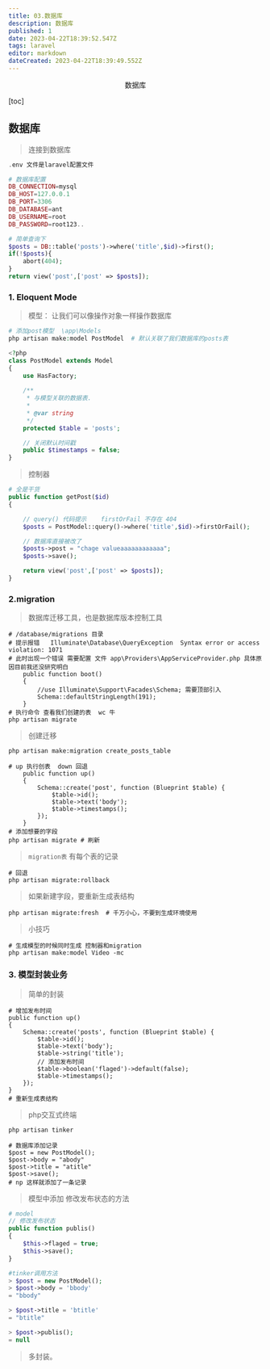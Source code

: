```yaml
---
title: 03.数据库
description: 数据库
published: 1
date: 2023-04-22T18:39:52.547Z
tags: laravel
editor: markdown
dateCreated: 2023-04-22T18:39:49.552Z
---
```


<center>数据库</center>







[toc]







## 数据库

> 连接到数据库

```php
.env 文件是laravel配置文件
```

```php
# 数据库配置
DB_CONNECTION=mysql
DB_HOST=127.0.0.1
DB_PORT=3306
DB_DATABASE=ant
DB_USERNAME=root
DB_PASSWORD=root123..
```

```php
# 简单查询下
$posts = DB::table('posts')->where('title',$id)->first();
if(!$posts){
    abort(404);
}
return view('post',['post' => $posts]);
```





### 1. Eloquent Mode

> 模型： 让我们可以像操作对象一样操作数据库

```php
# 添加post模型  \app\Models 
php artisan make:model PostModel  # 默认关联了我们数据库的posts表

<?php
class PostModel extends Model
{
    use HasFactory;
    
    /**
     * 与模型关联的数据表.
     *
     * @var string
     */
    protected $table = 'posts';

    // 关闭默认时间戳
    public $timestamps = false;
}

```

> 控制器

```php
# 全是干货  
public function getPost($id)
{

    // query() 代码提示    firstOrFail 不存在 404
    $posts = PostModel::query()->where('title',$id)->firstOrFail();

    // 数据库直接被改了
    $posts->post = "chage valueaaaaaaaaaaaa";
    $posts->save();

    return view('post',['post' => $posts]);
}
```



### 2.migration

> 数据库迁移工具，也是数据库版本控制工具 

```shell
# /database/migrations 目录
# 提示报错   Illuminate\Database\QueryException  Syntax error or access violation: 1071 
# 此时出现一个错误 需要配置 文件 app\Providers\AppServiceProvider.php 具体原因目前我还没研究明白
    public function boot()
    {
        //use Illuminate\Support\Facades\Schema; 需要顶部引入
        Schema::defaultStringLength(191);
    }
# 执行命令 查看我们创建的表  wc 牛
php artisan migrate
```

> 创建迁移

```shell
php artisan make:migration create_posts_table

# up 执行创表  down 回退
    public function up()
    {
        Schema::create('post', function (Blueprint $table) {
            $table->id();
            $table->text('body');
            $table->timestamps();
        });
    }
# 添加想要的字段
php artisan migrate # 刷新 
```

> `migration表` 有每个表的记录

```shell
# 回退
php artisan migrate:rollback
```

> 如果新建字段，要重新生成表结构

```shell
php artisan migrate:fresh  # 千万小心，不要到生成环境使用
```



> 小技巧

```shell
# 生成模型的时候同时生成 控制器和migration
php artisan make:model Video -mc
```



### 3. 模型封装业务

> 简单的封装

```shell
# 增加发布时间
public function up()
{
    Schema::create('posts', function (Blueprint $table) {
        $table->id();
        $table->text('body');
        $table->string('title');
        // 添加发布时间
        $table->boolean('flaged')->default(false);
        $table->timestamps();
    });
}
# 重新生成表结构
```

> php交互式终端

```shell
php artisan tinker 

# 数据库添加记录
$post = new PostModel();  
$post->body = "abody" 
$post->title = "atitle" 
$post->save();
# np 这样就添加了一条记录
```

> 模型中添加 修改发布状态的方法

```php
# model
// 修改发布状态
public function publis()
{
    $this->flaged = true;
    $this->save();
}

#tinker调用方法
> $post = new PostModel();                                                                       
> $post->body = 'bbody'                                                                   
= "bbody"

> $post->title = 'btitle'                                                              
= "btitle"

> $post->publis();                                                                       
= null
```

> 多封装。











